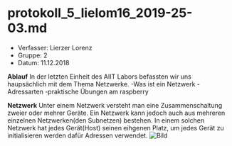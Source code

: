 # protokoll_5_lielom16_2019-25-03.md

  * Verfasser:  Lierzer Lorenz
  * Gruppe:     2
  * Datum:      11.12.2018
  
  **Ablauf**
  In der letzten Einheit des AIIT Labors befassten wir uns haupsächlich mit dem Thema Netzwerke.
   -Was ist ein Netzwerk
   -Adressarten
   -praktische Übungen am raspberry
   
   **Netzwerk**
   Unter einem Netzwerk versteht man eine Zusammenschaltung zweier oder mehrer Geräte. Ein Netzwerk kann jedoch auch aus mehreren 
   einzelnen Netzwerken(den Subnetzen) bestehen. In einem solchen Netzwerk hat jedes Gerät(Host) seinen eihgenen Platz, um jedes Gerät 
   zu initialisieren werden dafür Adressen verwendet.
   ![Bild](http://www.vpn-deutschland.de/images/VPN-Sicherheit.jpg)
